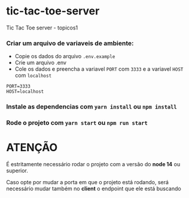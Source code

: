 # tic-tac-toe-server
Tic Tac Toe server - topicos1

### Criar um arquivo de variaveis de ambiente:
- Copie os dados do arquivo `.env.example`
- Crie um arquivo .env
- Cole os dados e preencha a variavel `PORT` com `3333` e a variavel `HOST` com `localhost`

```env
PORT=3333
HOST=localhost
```

### Instale as dependencias com `yarn install` ou `npm install`

### Rode o projeto com `yarn start` ou `npm run start`

# ATENÇÃO
É estritamente necessário rodar o projeto com a versão do **node 14** ou superior.

Caso opte por mudar a porta em que o projeto está rodando, será necessário mudar também no **client** o endpoint que ele está buscando 
